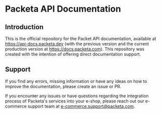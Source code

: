 # Packeta API Documentation

## Introduction

This is the official repository for the Packet API documentation, available at https://api-docs.packeta.dev 
(with the previous version and the current production version at https://docs.packeta.com). 
This repository was created with the intention of offering direct documentation support.

## Support

If you find any errors, missing information or have any ideas on how to improve the documentation,
please create an issue or PR.

If you encounter any issues or have questions regarding the integration process of Packeta's services into your e-shop, 
please reach out our e-commerce support team at <e-commerce.support@packeta.com>.
